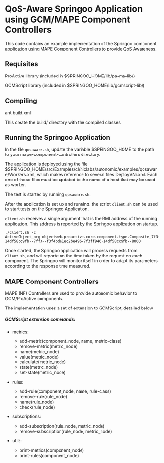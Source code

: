 QoS-Aware Springoo Application using GCM/MAPE Component Controllers
===================================================================

This code contains an example implementation of the Springoo component application
using MAPE Component Controllers to provide QoS Awareness.

## Requisites
ProActive library (included in $SPRINGOO\_HOME/lib/pa-ma-lib/)

GCMScript library (included in $SPRINGOO\_HOME/lib/gcmscript-lib/)

## Compiling
ant build.xml

This create the build/ directory with the compiled classes

## Running the Springoo Application
In the file `qosaware.sh`, update the variable $SPRINGOO\_HOME to the path to your mape-component-controllers directory.

The application is deployed using the file $SPRINGOO\_HOME/src/Examples/cl/niclabs/autonomic/examples/qosaware/Workers.xml,
which makes reference to several files DeployVNi.xml. Each one of those files must be updated to the name of a host
that may be used as worker.

The test is started by running `qosaware.sh`.

After the application is set up and running, the script `client.sh` can be used
to start tests on the Springoo Application.

`client.sh` receives a single argument that is the RMI address of the running application.
This address is reported by the Springoo application on startup.

```
./client.sh -c ActiveObject_org.objectweb.proactive.core.component.type.Composite_7f3ff946-14df58cc9fb--7ff3--f3f4bda1ec2be496-7f3ff946-14df58cc9fb--8000
```

Once started, the Springoo application will process requests from `client.sh`, and will reporte on the time taken by the request
on each component. The Springoo will monitor itself in order to adapt its parameters according to the response time measured.


## MAPE Component Controllers

MAPE (NF) Controllers are used to provide autonomic behavior to GCM/ProActive components.

The implementation uses a set of extension to GCMScript, detailed below

##### GCMScript extension commands:

- metrics:
  - add-metric(component_node, name, metric-class)
  - remove-metric(metric_node)
  - name(metric_node)
  - value(metric_node)
  - calculate(metric_node)
  - state(metric_node)
  - set-state(metric_node)

- rules:
  - add-rule(component_node, name, rule-class)
  - remove-rule(rule_node)
  - name(rule_node)
  - check(rule_node)

- subscriptions:
  - add-subscription(rule_node, metric_node)
  - remove-subscription(rule_node, metric_node)

- utils:
  - print-metrics(component_node)
  - print-rules(component_node)
